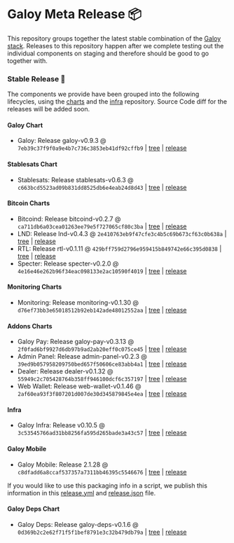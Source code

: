 # Galoy Meta Release 📦

This repository groups together the latest stable combination of the [Galoy stack](https://github.com/GaloyMoney/awesome-galoy#tech-components). 
Releases to this repository happen after we complete testing out the individual components on staging and therefore should be good to go together with.

### Stable Release 🎉

The components we provide have been grouped into the following lifecycles, using the [charts](https://github.com/GaloyMoney/charts) and the [infra](https://github.com/GaloyMoney/galoy-infra) repository. 
Source Code diff for the releases will be added soon.

#### Galoy Chart
- Galoy: Release galoy-v0.9.3 @ `7eb39c37f9f0a9e4b7c736c3853eb41df92cffb9` | [tree](https://github.com/GaloyMoney/charts/tree/7eb39c37f9f0a9e4b7c736c3853eb41df92cffb9/charts/galoy) | [release](https://github.com/GaloyMoney/charts/releases/tag/galoy-v0.9.3)

#### Stablesats Chart
- Stablesats: Release stablesats-v0.6.3 @ `c663bcd5523ad09b831dd8525db6e4eab24d8d43` | [tree](https://github.com/GaloyMoney/charts/tree/c663bcd5523ad09b831dd8525db6e4eab24d8d43/charts/stablesats) | [release](https://github.com/GaloyMoney/charts/releases/tag/stablesats-v0.6.3)

#### Bitcoin Charts
- Bitcoind: Release bitcoind-v0.2.7 @ `ca711db6a03cea01263ee79e5f727065cf80c3ba` | [tree](https://github.com/GaloyMoney/charts/tree/ca711db6a03cea01263ee79e5f727065cf80c3ba/charts/bitcoind) | [release](https://github.com/GaloyMoney/charts/releases/tag/bitcoind-v0.2.7)
- LND: Release lnd-v0.4.3 @ `2e410763eb9f47cfe3c4b5c69b673cf63c0b638a` | [tree](https://github.com/GaloyMoney/charts/tree/2e410763eb9f47cfe3c4b5c69b673cf63c0b638a/charts/lnd) | [release](https://github.com/GaloyMoney/charts/releases/tag/lnd-v0.4.3)
- RTL: Release rtl-v0.1.11 @ `429bff759d2796e959415b849742e66c395d0838` | [tree](https://github.com/GaloyMoney/charts/tree/429bff759d2796e959415b849742e66c395d0838/charts/rtl) | [release](https://github.com/GaloyMoney/charts/releases/tag/rtl-v0.1.11)
- Specter: Release specter-v0.2.0 @ `4e16e46e262b96f34eac098133e2ac10590f4019` | [tree](https://github.com/GaloyMoney/charts/tree/4e16e46e262b96f34eac098133e2ac10590f4019/charts/specter) | [release](https://github.com/GaloyMoney/charts/releases/tag/specter-v0.2.0)

#### Monitoring Charts
- Monitoring: Release monitoring-v0.1.30 @ `d76ef73bb3e65018512b92eb142ade48012552aa` | [tree](https://github.com/GaloyMoney/charts/tree/d76ef73bb3e65018512b92eb142ade48012552aa/charts/monitoring) | [release](https://github.com/GaloyMoney/charts/releases/tag/monitoring-v0.1.30)

#### Addons Charts
- Galoy Pay: Release galoy-pay-v0.3.13 @ `2f0fad6bf9927d6db97b9ad2ab20eff0c075ce45` | [tree](https://github.com/GaloyMoney/charts/tree/2f0fad6bf9927d6db97b9ad2ab20eff0c075ce45/charts/galoy-pay) | [release](https://github.com/GaloyMoney/charts/releases/tag/galoy-pay-v0.3.13)
- Admin Panel: Release admin-panel-v0.2.3 @ `39ed9b057958209750bed657f50606ce83abb4a1` | [tree](https://github.com/GaloyMoney/charts/tree/39ed9b057958209750bed657f50606ce83abb4a1/charts/admin-panel) | [release](https://github.com/GaloyMoney/charts/releases/tag/admin-panel-v0.2.3)
- Dealer: Release dealer-v0.1.32 @ `55949c2c705428764b358ff946100dcf6c357197` | [tree](https://github.com/GaloyMoney/charts/tree/55949c2c705428764b358ff946100dcf6c357197/charts/dealer) | [release](https://github.com/GaloyMoney/charts/releases/tag/dealer-v0.1.32)
- Web Wallet: Release web-wallet-v0.1.46 @ `2af60ea93f3f807201d007de30d345879845e4ea` | [tree](https://github.com/GaloyMoney/charts/tree/2af60ea93f3f807201d007de30d345879845e4ea/charts/web-wallet) | [release](https://github.com/GaloyMoney/charts/releases/tag/web-wallet-v0.1.46)

#### Infra

- Galoy Infra: Release v0.10.5 @ `3c53545766ad31bb8256fa595d265bade3a43c57` | [tree](https://github.com/GaloyMoney/galoy-infra/tree/3c53545766ad31bb8256fa595d265bade3a43c57) | [release](https://github.com/GaloyMoney/galoy-infra/releases/tag/v0.10.5)

#### Galoy Mobile

- Galoy Mobile: Release 2.1.28 @ `c8dfadd6a8ccaf537357a7311bb46395c5546676` | [tree](https://github.com/GaloyMoney/galoy-mobile/tree/c8dfadd6a8ccaf537357a7311bb46395c5546676) | [release](https://github.com/GaloyMoney/galoy-mobile/releases/tag/2.1.28)

If you would like to use this packaging info in a script, we publish this information in this [release.yml](./release.yml) and [release.json](./release.json) file.

#### Galoy Deps Chart
- Galoy Deps: Release galoy-deps-v0.1.6 @ `0d369b2c2e62f71f5f1bef8791e3c32b479db79a` | [tree](https://github.com/GaloyMoney/charts/tree/0d369b2c2e62f71f5f1bef8791e3c32b479db79a/charts/galoy-deps) | [release](https://github.com/GaloyMoney/charts/releases/tag/galoy-deps-v0.1.6)

